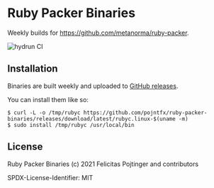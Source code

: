 # Ruby Packer Binaries

Weekly builds for https://github.com/metanorma/ruby-packer.

![hydrun CI](https://github.com/pojntfx/ruby-packer-binaries/workflows/hydrun%20CI/badge.svg)

## Installation

Binaries are built weekly and uploaded to [GitHub releases](https://github.com/pojntfx/ruby-packer-binaries/releases).

You can install them like so:

```shell
$ curl -L -o /tmp/rubyc https://github.com/pojntfx/ruby-packer-binaries/releases/download/latest/rubyc.linux-$(uname -m)
$ sudo install /tmp/rubyc /usr/local/bin
```

## License

Ruby Packer Binaries (c) 2021 Felicitas Pojtinger and contributors

SPDX-License-Identifier: MIT
